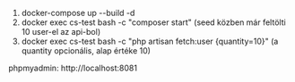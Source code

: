 1. docker-compose up --build -d
2. docker exec cs-test bash -c "composer start" (seed közben már feltölti 10 user-el az api-bol)
3. docker exec cs-test bash -c "php artisan fetch:user {quantity=10}" (a quantity opcionális, alap értéke 10)

phpmyadmin: http://localhost:8081